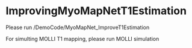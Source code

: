 # ImprovingMyoMapNetT1Estimation

Please run /DemoCode/MyoMapNet_ImproveT1Estimation

For simulting MOLLI T1 mapping, please run MOLLI simulation

